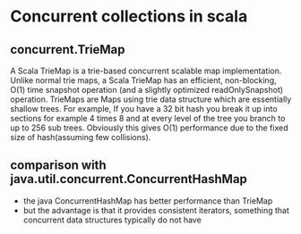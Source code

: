 # Concurrent collections in scala

## concurrent.TrieMap
A Scala TrieMap is a trie-based concurrent scalable map implementation. Unlike normal trie maps, a Scala TrieMap has an efficient, non-blocking, O(1) time snapshot operation (and a slightly optimized readOnlySnapshot) operation.
TrieMaps are Maps using trie data structure which are essentially shallow trees. 
For example, If you have a 32 bit hash you break it up into sections for example 4 times 8 and at every level of the tree you branch to up to 256 sub trees. Obviously this gives O(1) performance due to the fixed size of hash(assuming few collisions).

## comparison with java.util.concurrent.ConcurrentHashMap
 * the java ConcurrentHashMap has better performance than TrieMap 
 *  but the advantage is that it provides consistent iterators, something that concurrent data structures typically do not have